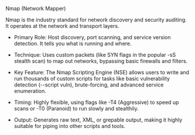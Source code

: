 Nmap (Network Mapper)

Nmap is the industry standard for network discovery and security auditing. It operates at the network and transport layers.

- Primary Role: Host discovery, port scanning, and service version detection. It tells you what is running and where.

- Technique: Uses custom packets (like SYN flags in the popular -sS stealth scan) to map out networks, bypassing basic firewalls and filters.

- Key Feature: The Nmap Scripting Engine (NSE) allows users to write and run thousands of custom scripts for tasks like basic vulnerability detection (--script vuln), brute-forcing, and advanced service enumeration.

- Timing: Highly flexible, using flags like -T4 (Aggressive) to speed up scans or -T0 (Paranoid) to run slowly and stealthily.

- Output: Generates raw text, XML, or grepable output, making it highly suitable for piping into other scripts and tools.